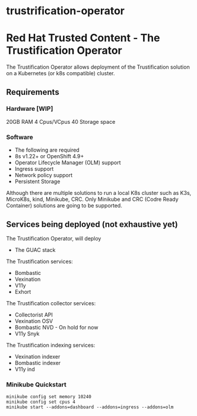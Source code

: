 # trustrification-operator

# Red Hat Trusted Content - The Trustification Operator
The Trustification Operator allows deployment of the Trustification solution on a Kubernetes (or k8s compatible) cluster.

## Requirements

### Hardware [WIP]

20GB RAM
4 Cpus/VCpus
40 Storage space

### Software
* The following are required 
* 8s v1.22+ or OpenShift 4.9+
* Operator Lifecycle Manager (OLM) support
* Ingress support
* Network policy support
* Persistent Storage

Although there are multiple solutions to run a local K8s cluster such as K3s, MicroK8s, kind, Minikube, CRC. Only Minikube and CRC (Codre Ready Container) solutions are going to be supported.

## Services being deployed (not exhaustive yet)

The Trustification Operator, will deploy
* The GUAC stack 

The Trustification services:
* Bombastic
* Vexination
* V11y
* Exhort

The Trustification collector services:
* Collectorist API
* Vexination OSV
* Bombastic NVD - On hold for now
* V11y Snyk

The Trustification indexing services:
* Vexination indexer
* Bombastic indexer
* V11y ind

### Minikube Quickstart
```
minikube config set memory 10240
minikube config set cpus 4
minikube start --addons=dashboard --addons=ingress --addons=olm
```
